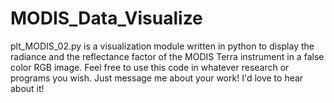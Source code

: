 # MODIS_Data_Visualize
plt_MODIS_02.py is a visualization module written in python to display the radiance
and the reflectance factor of the MODIS Terra instrument in a false color RGB image.
Feel free to use this code in whatever research or programs you wish. Just message me
about your work! I'd love to hear about it!
